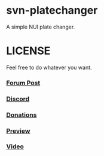 # svn-platechanger
A simple NUI plate changer.

# LICENSE
Feel free to do whatever you want.

### [Forum Post](https://forum.cfx.re/t/release-svn-platechanger/4749084)
### [Discord](https://discord.com/invite/u4zk4tVTkG)
### [Donations](https://www.buymeacoffee.com/bombayV)


### [Preview](https://c.fileglass.com/59bd7.png)
### [Video](https://youtu.be/yaS4xfmHQ1Y)
